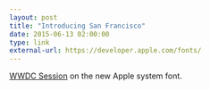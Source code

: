 ```yaml
---
layout: post
title: "Introducing San Francisco"
date: 2015-06-13 02:00:00
type: link
external-url: https://developer.apple.com/fonts/
---
```



[WWDC Session](https://developer.apple.com/videos/wwdc/2015/?id=804) on the new Apple system font.